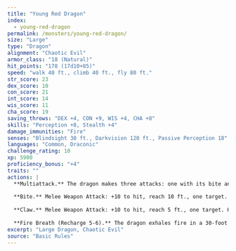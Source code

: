 ```yaml
---
title: "Young Red Dragon"
index:
  - young-red-dragon
permalink: /monsters/young-red-dragon/
size: "Large"
type: "Dragon"
alignment: "Chaotic Evil"
armor_class: "18 (Natural)"
hit_points: "178 (17d10+85)"
speed: "walk 40 ft., climb 40 ft., fly 80 ft."
str_score: 23
dex_score: 10
con_score: 21
int_score: 14
wis_score: 11
cha_score: 19
saving_throws: "DEX +4, CON +9, WIS +4, CHA +8"
skills: "Perception +8, Stealth +4"
damage_immunities: "Fire"
senses: "Blindsight 30 ft., Darkvision 120 ft., Passive Perception 18"
languages: "Common, Draconic"
challenge_rating: 10
xp: 5900
proficiency_bonus: "+4"
traits: ""
actions: |
  **Multiattack.** The dragon makes three attacks: one with its bite and two with its claws.
  
  **Bite.** Melee Weapon Attack: +10 to hit, reach 10 ft., one target. Hit: 17 (2d10 + 6) piercing damage plus 3 (1d6) fire damage.
  
  **Claw.** Melee Weapon Attack: +10 to hit, reach 5 ft., one target. Hit: 13 (2d6 + 6) slashing damage.
  
  **Fire Breath (Recharge 5-6).** The dragon exhales fire in a 30-foot cone. Each creature in that area must make a DC 17 Dexterity saving throw, taking 56 (16d6) fire damage on a failed save, or half as much damage on a successful one.
excerpt: "Large Dragon, Chaotic Evil"
source: "Basic Rules"
---
```

